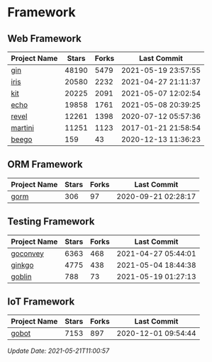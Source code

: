 # Framework

## Web Framework
| Project Name | Stars | Forks | Last Commit |
| ------------ | ----- | ----- | ----------- |
| [gin](https://github.com/gin-gonic/gin) | 48190 | 5479 | 2021-05-19 23:57:55 |
| [iris](https://github.com/kataras/iris) | 20580 | 2232 | 2021-04-27 21:11:37 |
| [kit](https://github.com/go-kit/kit) | 20225 | 2091 | 2021-05-07 12:02:54 |
| [echo](https://github.com/labstack/echo) | 19858 | 1761 | 2021-05-08 20:39:25 |
| [revel](https://github.com/revel/revel) | 12261 | 1398 | 2020-07-12 05:57:36 |
| [martini](https://github.com/go-martini/martini) | 11251 | 1123 | 2017-01-21 21:58:54 |
| [beego](https://github.com/astaxie/beego) | 159 | 43 | 2020-12-13 11:36:23 |

## ORM Framework
| Project Name | Stars | Forks | Last Commit |
| ------------ | ----- | ----- | ----------- |
| [gorm](https://github.com/jinzhu/gorm) | 306 | 97 | 2020-09-21 02:28:17 |

## Testing Framework
| Project Name | Stars | Forks | Last Commit |
| ------------ | ----- | ----- | ----------- |
| [goconvey](https://github.com/smartystreets/goconvey) | 6363 | 468 | 2021-04-27 05:44:01 |
| [ginkgo](https://github.com/onsi/ginkgo) | 4775 | 438 | 2021-05-04 18:44:38 |
| [goblin](https://github.com/franela/goblin) | 788 | 73 | 2021-05-19 01:27:13 |

## IoT Framework
| Project Name | Stars | Forks | Last Commit |
| ------------ | ----- | ----- | ----------- |
| [gobot](https://github.com/hybridgroup/gobot) | 7153 | 897 | 2020-12-01 09:54:44 |

*Update Date: 2021-05-21T11:00:57*
